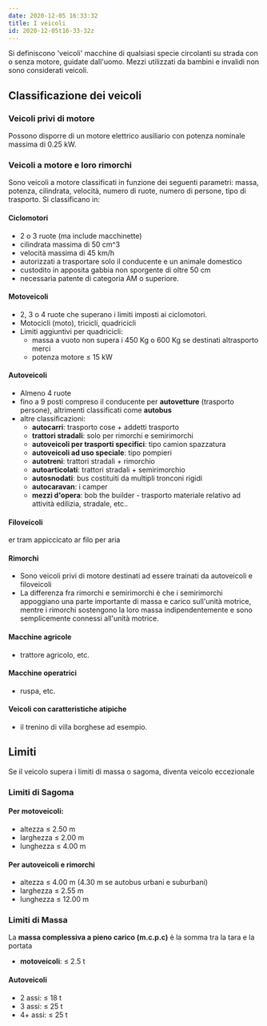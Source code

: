 ```yaml
---
date: 2020-12-05 16:33:32
title: I veicoli
id: 2020-12-05t16-33-32z
---
```


Si definiscono 'veicoli' macchine di qualsiasi specie circolanti su strada con o
senza motore, guidate dall'uomo. Mezzi utilizzati da bambini e invalidi non sono
considerati veicoli.

## Classificazione dei veicoli

### Veicoli privi di motore

Possono disporre di un motore elettrico ausiliario con potenza nominale massima
di 0.25 kW.

### Veicoli a motore e loro rimorchi

Sono veicoli a motore classificati in funzione dei seguenti parametri: massa,
potenza, cilindrata, velocità, numero di ruote, numero di persone, tipo di
trasporto. Si classificano in:

#### Ciclomotori

- 2 o 3 ruote (ma include macchinette)
- cilindrata massima di 50 cm^3
- velocità massima di 45 km/h
- autorizzati a trasportare solo il conducente e un animale domestico
- custodito in apposita gabbia non sporgente di oltre 50 cm
- necessaria patente di categoria AM o superiore.

#### Motoveicoli

- 2, 3 o 4 ruote che superano i limiti imposti ai ciclomotori.
- Motocicli (moto), tricicli, quadricicli
- Limiti aggiuntivi per quadricicli:
  - massa a vuoto non supera i 450 Kg o 600 Kg se destinati altrasporto merci
  - potenza motore ≤ 15 kW

#### Autoveicoli

- Almeno 4 ruote
- fino a 9 posti compreso il conducente per **autovetture** (trasporto persone),
  altrimenti classificati come **autobus**
- altre classificazioni:
  - **autocarri**: trasporto cose + addetti trasporto
  - **trattori stradali**: solo per rimorchi e semirimorchi
  - **autoveicoli per trasporti specifici**: tipo camion spazzatura
  - **autoveicoli ad uso speciale**: tipo pompieri
  - **autotreni**: trattori stradali + rimorchio
  - **autoarticolati**: trattori stradali + semirimorchio
  - **autosnodati**: bus costituiti da multipli tronconi rigidi
  - **autocaravan**: i camper
  - **mezzi d'opera**: bob the builder - trasporto materiale relativo ad
    attività edilizia, stradale, etc..

#### Filoveicoli

er tram appiccicato ar filo per aria

#### Rimorchi

- Sono veicoli privi di motore destinati ad essere trainati da autoveicoli e
  filoveicoli
- La differenza fra rimorchi e semirimorchi è che i semirimorchi appoggiano una
  parte importante di massa e carico sull'unità motrice, mentre i rimorchi
  sostengono la loro massa indipendentemente e sono semplicemente connessi
  all'unità motrice.

#### Macchine agricole

- trattore agricolo, etc.

#### Macchine operatrici

- ruspa, etc.

#### Veicoli con caratteristiche atipiche

- il trenino di villa borghese ad esempio.

## Limiti

Se il veicolo supera i limiti di massa o sagoma, diventa veicolo eccezionale

### Limiti di Sagoma

#### Per motoveicoli:

- altezza ≤ 2.50 m
- larghezza ≤ 2.00 m
- lunghezza ≤ 4.00 m

#### Per autoveicoli e rimorchi

- altezza ≤ 4.00 m (4.30 m se autobus urbani e suburbani)
- larghezza ≤ 2.55 m
- lunghezza ≤ 12.00 m

### Limiti di Massa

La **massa complessiva a pieno carico (m.c.p.c)** è la somma tra la tara e la
portata

- **motoveicoli**: ≤ 2.5 t

#### Autoveicoli

- 2 assi: ≤ 18 t
- 3 assi: ≤ 25 t
- 4+ assi: ≤ 25 t
